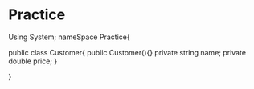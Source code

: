 # Practice
Using System;
 nameSpace Practice{
 
  public class Customer{
   public Customer(){}
  private string name;
  private double price;
  }
 
 }
